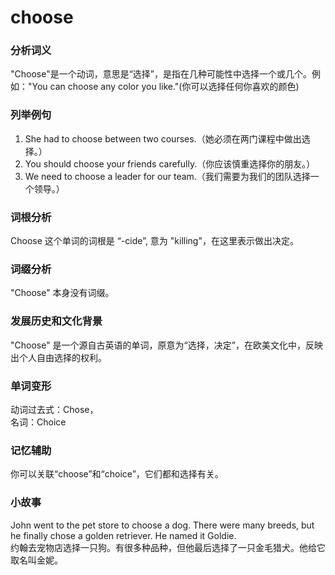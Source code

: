 # choose

### 分析词义

  

"Choose"是一个动词，意思是“选择”，是指在几种可能性中选择一个或几个。例如："You can choose any color you like."(你可以选择任何你喜欢的颜色)

  

### 列举例句

  

1.  She had to choose between two courses.（她必须在两门课程中做出选择。）
2.  You should choose your friends carefully.（你应该慎重选择你的朋友。）
3.  We need to choose a leader for our team.（我们需要为我们的团队选择一个领导。）

  

### 词根分析

  

Choose 这个单词的词根是 “-cide”, 意为 "killing"，在这里表示做出决定。

  

### 词缀分析

  

"Choose" 本身没有词缀。

  

### 发展历史和文化背景

  

"Choose" 是一个源自古英语的单词，原意为“选择，决定”，在欧美文化中，反映出个人自由选择的权利。

  

### 单词变形

  

动词过去式：Chose，  
名词：Choice

  

### 记忆辅助

  

你可以关联“choose”和“choice”，它们都和选择有关。

  

### 小故事

  

John went to the pet store to choose a dog. There were many breeds, but he finally chose a golden retriever. He named it Goldie.  
约翰去宠物店选择一只狗。有很多种品种，但他最后选择了一只金毛猎犬。他给它取名叫金妮。
